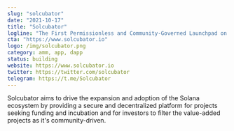 ```yaml
---
slug: "solcubator"
date: "2021-10-17"
title: "Solcubator"
logline: "The First Permissionless and Community-Governed Launchpad on Solana."
cta: "https://www.solcubator.io"
logo: /img/solcubator.png
category: amm, app, dapp
status: building
website: https://www.solcubator.io
twitter: https://twitter.com/solcubator
telegram: https://t.me/Solcubator
---
```


Solcubator aims to drive the expansion and adoption of the Solana ecosystem by providing a secure and decentralized 
platform for projects seeking funding and incubation and for investors to filter the value-added projects as it's community-driven.
